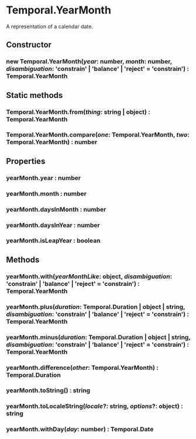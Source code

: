 # Temporal.YearMonth

A representation of a calendar date.

## Constructor

### **new Temporal.YearMonth**(_year_: number, _month_: number, _disambiguation_: 'constrain' | 'balance' | 'reject' = 'constrain') : Temporal.YearMonth

## Static methods

### Temporal.YearMonth.**from**(_thing_: string | object) : Temporal.YearMonth

### Temporal.YearMonth.**compare**(_one_: Temporal.YearMonth, _two_: Temporal.YearMonth) : number

## Properties

### yearMonth.**year** : number

### yearMonth.**month** : number

### yearMonth.**daysInMonth** : number

### yearMonth.**daysInYear** : number

### yearMonth.**isLeapYear** : boolean

## Methods

### yearMonth.**with**(_yearMonthLike_: object, _disambiguation_: 'constrain' | 'balance' | 'reject' = 'constrain') : Temporal.YearMonth

### yearMonth.**plus**(_duration_: Temporal.Duration | object | string, _disambiguation_: 'constrain' | 'balance' | 'reject' = 'constrain') : Temporal.YearMonth

### yearMonth.**minus**(_duration_: Temporal.Duration | object | string, _disambiguation_: 'constrain' | 'balance' | 'reject' = 'constrain') : Temporal.YearMonth

### yearMonth.**difference**(_other_: Temporal.YearMonth) : Temporal.Duration

### yearMonth.**toString**() : string

### yearMonth.**toLocaleString**(_locale_?: string, _options_?: object) : string

### yearMonth.**withDay**(_day_: number) : Temporal.Date
